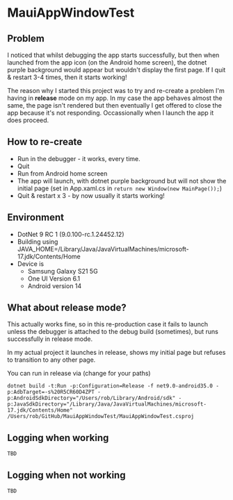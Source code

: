 
# MauiAppWindowTest

## Problem

 I noticed that whilst debugging the app starts successfully, but then when launched from the app icon (on the Android home screen), the dotnet purple background would appear but wouldn't display the first page.  If I quit & restart 3-4 times, then it starts working!

 The reason why I started this project was to try and re-create a problem I'm having in **release** mode on my app.  In my case the app behaves almost the same, the page isn't rendered but then eventually I get offered to close the app because it's not responding.  Occassionally when I launch the app it does proceed.

## How to re-create

 - Run in the debugger - it works, every time.
 - Quit 
 - Run from Android home screen
 - The app will launch, with dotnet purple background but will not show the initial page (set in App.xaml.cs in `return new Window(new MainPage());`)
 - Quit & restart x 3 - by now usually it starts working!

## Environment

- DotNet 9 RC 1 (9.0.100-rc.1.24452.12)
- Building using JAVA_HOME=/Library/Java/JavaVirtualMachines/microsoft-17.jdk/Contents/Home
- Device is 
  - Samsung Galaxy S21 5G
  - One UI Version 6.1
  - Android version 14

## What about release mode?

This actually works fine, so in this re-production case it fails to launch unless the debugger is attached to the debug build (sometimes), but runs successfully in release mode.

In my actual project it launches in release, shows my initial page but refuses to transition to any other page. 

You can run in release via (change for your paths)

```
dotnet build -t:Run -p:Configuration=Release -f net9.0-android35.0 -p:AdbTarget=-s%20R5CR60D4ZPT -p:AndroidSdkDirectory="/Users/rob/Library/Android/sdk" -p:JavaSdkDirectory="/Library/Java/JavaVirtualMachines/microsoft-17.jdk/Contents/Home" /Users/rob/GitHub/MauiAppWindowTest/MauiAppWindowTest.csproj 
```

## Logging when working

```
TBD
```

## Logging when not working

```
TBD
```